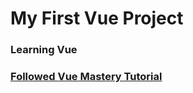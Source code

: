 # My First Vue Project


### Learning Vue
### [Followed Vue Mastery Tutorial](https://www.vuemastery.com/courses/intro-to-vue-js/vue-instance)
